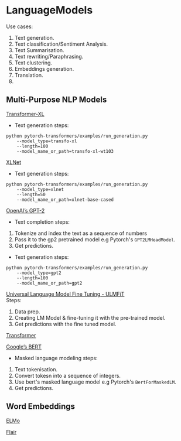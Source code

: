 # LanguageModels

Use cases:
1. Text generation.
2. Text classification/Sentiment Analysis.
3. Text Summarisation.
4. Text rewriting/Paraphrasing.
5. Text clustering.
6. Embeddings generation.
7. Translation.
8. 

## Multi-Purpose NLP Models

[Transformer-XL](transformer_xl.py)
- Text generation steps:
```
python pytorch-transformers/examples/run_generation.py 
    --model_type=transfo-xl 
    --length=100 
    --model_name_or_path=transfo-xl-wt103
```

[XLNet](xlnet.py)
- Text generation steps:
```
python pytorch-transformers/examples/run_generation.py
    --model_type=xlnet
    --length=50
    --model_name_or_path=xlnet-base-cased
```


[OpenAI’s GPT-2](gpt2.py)
- Text completion steps:
1. Tokenize and index the text as a sequence of numbers
2. Pass it to the gp2 pretrained model e.g Pytorch's `GPT2LMHeadModel`. 
3. Get predictions.

- Text generation steps:
```
python pytorch-transformers/examples/run_generation.py
    --model_type=gpt2
    --length=100
    --model_name_or_path=gpt2
```

[Universal Language Model Fine Tuning - ULMFiT](ulmfit.py)\
Steps:
1. Data prep.
2. Creating LM Model & fine-tuning it with the pre-trained model.
3. Get predictions with the fine tuned model.



[Transformer](transformer.py)


[Google’s BERT](bert.py)
- Masked language modeling steps:
1. Text tokenisation.
2. Convert tokesn into a sequence of integers.
3. Use bert's masked language model e.g Pytorch's `BertForMaskedLM`.
4. Get predictions.






## Word Embeddings
[ELMo](elmo.py)

[Flair](flair.py)

